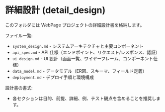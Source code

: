# 詳細設計 (detail_design)

このフォルダには WebPage プロジェクトの詳細設計書を格納します。

ファイル一覧:

- `system_design.md` - システムアーキテクチャと主要コンポーネント
- `api_spec.md` - API 仕様（エンドポイント、リクエスト/レスポンス、認証）
- `ui_design.md` - UI 設計（画面一覧、ワイヤーフレーム、コンポーネント仕様）
- `data_model.md` - データモデル（ER図、スキーマ、フィールド定義）
- `deployment.md` - デプロイ手順と環境構成

設計書の書式:
- 各セクションは目的、前提、詳細、例、テスト観点を含めることを推奨します。
